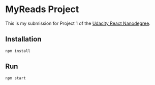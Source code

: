 # MyReads Project

This is my submission for Project 1 of the [Udacity React Nanodegree](https://www.udacity.com/course/react-nanodegree--nd019).

## Installation ##

``` shell
npm install
```

## Run ##

``` shell
npm start
```
